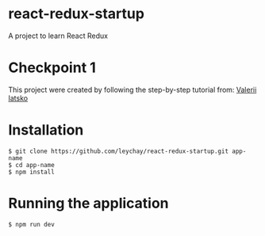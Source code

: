 # react-redux-startup
A project to learn React Redux

# Checkpoint 1
This project were created by following the step-by-step tutorial from:
[Valerii Iatsko](https://medium.com/@viatsko/react-for-beginners-part-1-setting-up-repository-babel-express-web-server-webpack-a3a90cc05d1e#.80it8ib1d)

# Installation
```
$ git clone https://github.com/leychay/react-redux-startup.git app-name
$ cd app-name
$ npm install
```

# Running the application
```
$ npm run dev
```